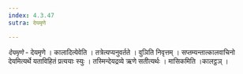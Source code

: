 ```yaml
---
index: 4.3.47
sutra: देयमृणे

---
```

_देयमृणे_ - देयमृणे । कालादित्येवेति । तत्रेत्यप्यनुवर्तते । वुञिति निवृत्तम् । सप्तम्यन्तात्कालवाचिनो देयमित्यर्थे यताविहितं प्रत्ययाः स्युः । तस्मिन्देयद्रव्ये ऋणे सतीत्यर्थः । मासिकमिति ।कालट्ठञ् । 